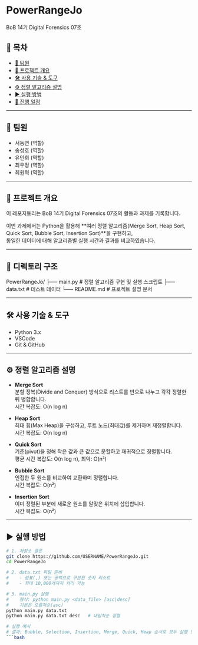 # PowerRangeJo
BoB 14기 Digital Forensics 07조

## 📑 목차
- [👥 팀원](#-팀원)
- [📌 프로젝트 개요](#-프로젝트-개요)
- [🛠 사용 기술 & 도구](#-사용-기술--도구)
- [⚙️ 정렬 알고리즘 설명](#️-정렬-알고리즘-설명)
- [▶ 실행 방법](#-실행-방법)
- [📅 진행 일정](#-진행-일정)

---

## 👥 팀원
- 서동연 (역할)
- 송성호 (역할)
- 유인희 (역할)
- 최우정 (역할)
- 최원혁 (역할)

---

## 📌 프로젝트 개요
이 레포지토리는 BoB 14기 Digital Forensics 07조의 활동과 과제를 기록합니다.  

이번 과제에서는 Python을 활용해 **여러 정렬 알고리즘(Merge Sort, Heap Sort, Quick Sort, Bubble Sort, Insertion Sort)**을 구현하고,  
동일한 데이터에 대해 알고리즘별 실행 시간과 결과를 비교하였습니다.

---

## 📂 디렉토리 구조
PowerRangeJo/
├── main.py # 정렬 알고리즘 구현 및 실행 스크립트
├── data.txt # 테스트 데이터
└── README.md # 프로젝트 설명 문서

---

## 🛠 사용 기술 & 도구
- Python 3.x
- VSCode
- Git & GitHub

---

## ⚙️ 정렬 알고리즘 설명
- **Merge Sort**  
  분할 정복(Divide and Conquer) 방식으로 리스트를 반으로 나누고 각각 정렬한 뒤 병합합니다.  
  시간 복잡도: O(n log n)

- **Heap Sort**  
  최대 힙(Max Heap)을 구성하고, 루트 노드(최대값)를 제거하며 재정렬합니다.  
  시간 복잡도: O(n log n)

- **Quick Sort**  
  기준(pivot)을 정해 작은 값과 큰 값으로 분할하고 재귀적으로 정렬합니다.  
  평균 시간 복잡도: O(n log n), 최악: O(n²)

- **Bubble Sort**  
  인접한 두 원소를 비교하여 교환하며 정렬합니다.  
  시간 복잡도: O(n²)

- **Insertion Sort**  
  이미 정렬된 부분에 새로운 원소를 알맞은 위치에 삽입합니다.  
  시간 복잡도: O(n²)

---

## ▶ 실행 방법
```bash
# 1. 저장소 클론
git clone https://github.com/USERNAME/PowerRangeJo.git
cd PowerRangeJo

# 2. data.txt 파일 준비
#    - 쉼표(,) 또는 공백으로 구분된 숫자 리스트
#    - 최대 10,000개까지 처리 가능

# 3. main.py 실행
#    형식: python main.py <data_file> [asc|desc]
#    기본은 오름차순(asc)
python main.py data.txt
python main.py data.txt desc   # 내림차순 정렬

# 실행 예시
# 결과: Bubble, Selection, Insertion, Merge, Quick, Heap 순서로 모두 실행 및 시간 측정
```bash